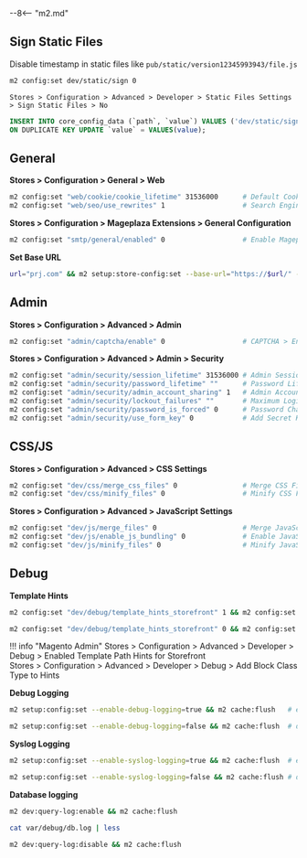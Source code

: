 --8<-- "m2.md"
 
## Sign Static Files
Disable timestamp in static files like `pub/static/version12345993943/file.js`

```bash tab=
m2 config:set dev/static/sign 0
```

```Admin tab=
Stores > Configuration > Advanced > Developer > Static Files Settings > Sign Static Files > No
```

```SQL tab=
INSERT INTO core_config_data (`path`, `value`) VALUES ('dev/static/sign', 0) 
ON DUPLICATE KEY UPDATE `value` = VALUES(value);
```

## General
 
**Stores > Configuration > General > Web**
```bash
m2 config:set "web/cookie/cookie_lifetime" 31536000      # Default Cookie Settings > Cookie Lifetime
m2 config:set "web/seo/use_rewrites" 1                   # Search Engine Optimization > Use Web Server Rewrites = Yes
```
**Stores > Configuration > Mageplaza Extensions > General Configuration**
```bash
m2 config:set "smtp/general/enabled" 0                   # Enable Mageplaza SMTP = No
```
 
**Set Base URL**
```bash
url="prj.com" && m2 setup:store-config:set --base-url="https://$url/" --base-url-secure="https://$url/" --use-secure=1 --use-secure-admin=1 && m2 cache:clean
```

## Admin

**Stores > Configuration > Advanced > Admin**
```bash
m2 config:set "admin/captcha/enable" 0                   # CAPTCHA > Enable CAPTCHA in Admin = No
```
**Stores > Configuration > Advanced > Admin > Security**
```bash
m2 config:set "admin/security/session_lifetime" 31536000 # Admin Session Lifetime (seconds)
m2 config:set "admin/security/password_lifetime" ""      # Password Lifetime (days)
m2 config:set "admin/security/admin_account_sharing" 1   # Admin Account Sharing = Yes
m2 config:set "admin/security/lockout_failures" ""       # Maximum Login Failures to Lockout Account = ""
m2 config:set "admin/security/password_is_forced" 0      # Password Change = "Recommended"
m2 config:set "admin/security/use_form_key" 0            # Add Secret Key to URLs = No
```

## CSS/JS

**Stores > Configuration > Advanced > CSS Settings**
```bash
m2 config:set "dev/css/merge_css_files" 0                # Merge CSS Files = No
m2 config:set "dev/css/minify_files" 0                   # Minify CSS Files = No
```

**Stores > Configuration > Advanced > JavaScript Settings**
```bash
m2 config:set "dev/js/merge_files" 0                     # Merge JavaScript Files = No
m2 config:set "dev/js/enable_js_bundling" 0              # Enable JavaScript Bundling = No
m2 config:set "dev/js/minify_files" 0                    # Minify JavaScript Files = No
```

## Debug

**Template Hints**

```bash
m2 config:set "dev/debug/template_hints_storefront" 1 && m2 config:set "dev/debug/template_hints_blocks" 1 # enable
```
```bash
m2 config:set "dev/debug/template_hints_storefront" 0 && m2 config:set "dev/debug/template_hints_blocks" 0 # disable
```

!!! info "Magento Admin"
    Stores > Configuration > Advanced > Developer > Debug > Enabled Template Path Hints for Storefront      
    Stores > Configuration > Advanced > Developer > Debug > Add Block Class Type to Hints

**Debug Logging**
```bash
m2 setup:config:set --enable-debug-logging=true && m2 cache:flush   # enable
```
```bash
m2 setup:config:set --enable-debug-logging=false && m2 cache:flush  # disable
```

**Syslog Logging**
```bash
m2 setup:config:set --enable-syslog-logging=true && m2 cache:flush  # enable
```
```bash
m2 setup:config:set --enable-syslog-logging=false && m2 cache:flush # disable
```

**Database logging**
```bash
m2 dev:query-log:enable && m2 cache:flush
```
```bash
cat var/debug/db.log | less
```
```bash
m2 dev:query-log:disable && m2 cache:flush
```

